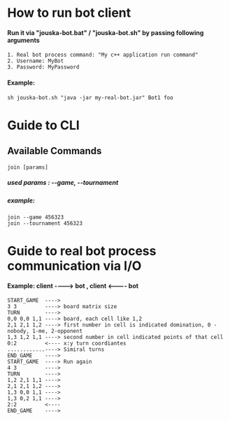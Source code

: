 # How to run bot client
#### Run it via "jouska-bot.bat" / "jouska-bot.sh" by passing following arguments
    1. Real bot process command: "My c++ application run command"
    2. Username: MyBot 
    3. Password: MyPassword
#### Example: 
    sh jouska-bot.sh "java -jar my-real-bot.jar" Bot1 foo

# Guide to CLI
## Available Commands
    join [params]
##### used params : --game, --tournament
##### example:
    join --game 456323
    join --tournament 456323

# Guide to real bot process communication via I/O 

#### Example: client ----> bot , client <---- bot
    START_GAME  ---->
    3 3         ----> board matrix size
    TURN        ---->
    0,0 0,0 1,1 ----> board, each cell like 1,2 
    2,1 2,1 1,2 ----> first number in cell is indicated domination, 0 - nobody, 1-me, 2-opponent
    1,3 1,2 1,1 ----> second number in cell indicated points of that cell
    0:2         <---- x:y turn coordiantes
    ............----> Simiral turns
    END_GAME    ---->
    START_GAME  ----> Run again
    4 3         ---->
    TURN        ---->
    1,2 2,1 1,1 ---->
    2,1 2,1 1,2 ---->
    1,3 0,0 1,1 ---->
    1,3 0,2 1,1 ---->
    2:2         <----
    END_GAME    ---->
    

